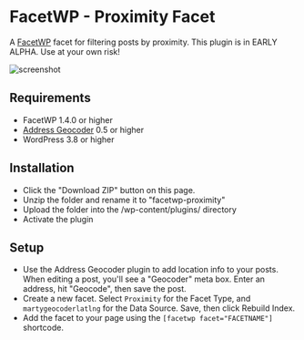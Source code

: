 FacetWP - Proximity Facet
=======================

A [FacetWP](https://facetwp.com/) facet for filtering posts by proximity. This plugin is in EARLY ALPHA. Use at your own risk!

![screenshot](http://i.imgur.com/ldGNfjc.png)

## Requirements
* FacetWP 1.4.0 or higher
* [Address Geocoder](http://wordpress.org/plugins/address-geocoder/) 0.5 or higher
* WordPress 3.8 or higher

## Installation
* Click the "Download ZIP" button on this page.
* Unzip the folder and rename it to "facetwp-proximity"
* Upload the folder into the /wp-content/plugins/ directory
* Activate the plugin

## Setup
* Use the Address Geocoder plugin to add location info to your posts. When editing a post, you'll see a "Geocoder" meta box. Enter an address,  hit "Geocode", then save the post.
* Create a new facet. Select `Proximity` for the Facet Type, and `martygeocoderlatlng` for the Data Source. Save, then click Rebuild Index.
* Add the facet to your page using the `[facetwp facet="FACETNAME"]` shortcode.
